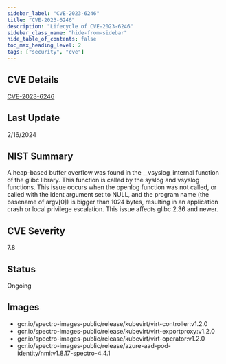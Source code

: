 ```yaml
---
sidebar_label: "CVE-2023-6246"
title: "CVE-2023-6246"
description: "Lifecycle of CVE-2023-6246"
sidebar_class_name: "hide-from-sidebar"
hide_table_of_contents: false
toc_max_heading_level: 2
tags: ["security", "cve"]
---
```


## CVE Details

[CVE-2023-6246](https://nvd.nist.gov/vuln/detail/CVE-2023-6246)

## Last Update

2/16/2024

## NIST Summary

A heap-based buffer overflow was found in the \_\_vsyslog_internal function of the glibc library. This function is
called by the syslog and vsyslog functions. This issue occurs when the openlog function was not called, or called with
the ident argument set to NULL, and the program name (the basename of argv[0]) is bigger than 1024 bytes, resulting in
an application crash or local privilege escalation. This issue affects glibc 2.36 and newer.

## CVE Severity

7.8

## Status

Ongoing

## Images

- gcr.io/spectro-images-public/release/kubevirt/virt-controller:v1.2.0
- gcr.io/spectro-images-public/release/kubevirt/virt-exportproxy:v1.2.0
- gcr.io/spectro-images-public/release/kubevirt/virt-operator:v1.2.0
- gcr.io/spectro-images-public/release/azure-aad-pod-identity/nmi:v1.8.17-spectro-4.4.1
